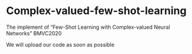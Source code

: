# Complex-valued-few-shot-learning
The implement of “Few-Shot Learning with Complex-valued Neural Networks” BMVC2020


We will upload our code as soon as possible
